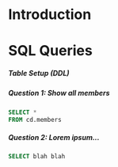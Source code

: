 # Introduction

# SQL Queries

##### Table Setup (DDL)

##### Question 1: Show all members

```sql
SELECT *
FROM cd.members
```


##### Question 2: Lorem ipsum...

```sql
SELECT blah blah
```
